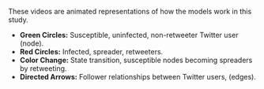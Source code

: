 These videos are animated representations of how the models work in this study.
* **Green Circles:** Susceptible, uninfected, non-retweeter Twitter user (node).
* **Red Circles:** Infected, spreader, retweeters.
* **Color Change:** State transition, susceptible nodes becoming spreaders by retweeting.
* **Directed Arrows:** Follower relationships between Twitter users, (edges).